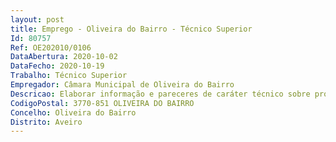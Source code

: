 ```yaml
--- 
layout: post
title: Emprego - Oliveira do Bairro - Técnico Superior
Id: 80757
Ref: OE202010/0106
DataAbertura: 2020-10-02
DataFecho: 2020-10-19
Trabalho: Técnico Superior
Empregador: Câmara Municipal de Oliveira do Bairro
Descricao: Elaborar informação e pareceres de caráter técnico sobre processos e viabilidades de construção  conceber e realizar projetos de obras, tais como edifícios, pontes, barragens, portos, aeroportos, vias férreas e edificações industriais, preparando, organizando e superintendendo a sua construção manutenção e reparação  conceber projetos de estrutura e fundações, escavação e contenção periférica, redes interiores de água e esgotos, rede de incêndio e rede de gás  conceber e analisar projetos de arruamentos, drenagem de águas pluviais e de águas domésticas e abastecimento de águas relativos a operações de loteamentos urbanos  estudar, se necessário, o terreno e o local mais adequado para a construção da obra  executar os cálculos, assegurando a resistência e a estabilidade da obra considerada e tendo em atenção fatores como a natureza dos materiais de construção a utilizar, pressões de água, resistência aos ventos, a sismos e mudanças de temperatura  preparar o programa e coordenação das operações à medida que os trabalhos prosseguem  preparar, organizar e realizar a superintendência dos trabalhos de manutenção e reparação de construções existentes  fiscalizar e realizar a direção técnica de obras  realizar vistorias técnicas  colaborar e participar em equipas multidisciplinares para elaboração de projetos de obras de complexa ou elevada importância técnica ou económica  conceber e realizar planos de obras, estabelecendo estimativas de custo e orçamentos, planos de trabalho e especificações, indicando o tipo de materiais, máquinas e outros equipamentos necessários  preparar os elementos necessários para lançamento de empreitadas, nomeadamente elaboração do programa de concurso e caderno de encargos  articular as suas atividades com outros profissionais, nomeadamente nas áreas do planeamento do território, arquitetura paisagista, reabilitação social e urbana e engenharia.
CodigoPostal: 3770-851 OLIVEIRA DO BAIRRO
Concelho: Oliveira do Bairro
Distrito: Aveiro
--- 
```

